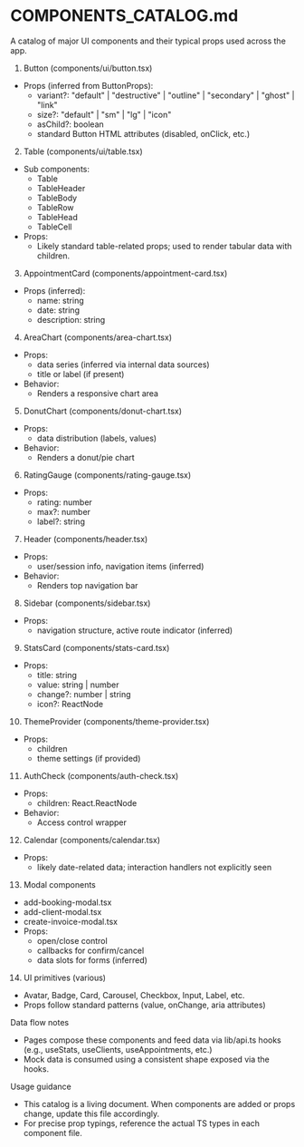 # COMPONENTS_CATALOG.md

A catalog of major UI components and their typical props used across the app.

1) Button (components/ui/button.tsx)
- Props (inferred from ButtonProps):
  - variant?: "default" | "destructive" | "outline" | "secondary" | "ghost" | "link"
  - size?: "default" | "sm" | "lg" | "icon"
  - asChild?: boolean
  - standard Button HTML attributes (disabled, onClick, etc.)

2) Table (components/ui/table.tsx)
- Sub components:
  - Table
  - TableHeader
  - TableBody
  - TableRow
  - TableHead
  - TableCell
- Props:
  - Likely standard table-related props; used to render tabular data with children.

3) AppointmentCard (components/appointment-card.tsx)
- Props (inferred):
  - name: string
  - date: string
  - description: string

4) AreaChart (components/area-chart.tsx)
- Props:
  - data series (inferred via internal data sources)
  - title or label (if present)
- Behavior:
  - Renders a responsive chart area

5) DonutChart (components/donut-chart.tsx)
- Props:
  - data distribution (labels, values)
- Behavior:
  - Renders a donut/pie chart

6) RatingGauge (components/rating-gauge.tsx)
- Props:
  - rating: number
  - max?: number
  - label?: string

7) Header (components/header.tsx)
- Props:
  - user/session info, navigation items (inferred)
- Behavior:
  - Renders top navigation bar

8) Sidebar (components/sidebar.tsx)
- Props:
  - navigation structure, active route indicator (inferred)

9) StatsCard (components/stats-card.tsx)
- Props:
  - title: string
  - value: string | number
  - change?: number | string
  - icon?: ReactNode

10) ThemeProvider (components/theme-provider.tsx)
- Props:
  - children
  - theme settings (if provided)

11) AuthCheck (components/auth-check.tsx)
- Props:
  - children: React.ReactNode
- Behavior:
  - Access control wrapper

12) Calendar (components/calendar.tsx)
- Props:
  - likely date-related data; interaction handlers not explicitly seen

13) Modal components
- add-booking-modal.tsx
- add-client-modal.tsx
- create-invoice-modal.tsx
- Props:
  - open/close control
  - callbacks for confirm/cancel
  - data slots for forms (inferred)

14) UI primitives (various)
- Avatar, Badge, Card, Carousel, Checkbox, Input, Label, etc.
- Props follow standard patterns (value, onChange, aria attributes)

Data flow notes
- Pages compose these components and feed data via lib/api.ts hooks (e.g., useStats, useClients, useAppointments, etc.)
- Mock data is consumed using a consistent shape exposed via the hooks.

Usage guidance
- This catalog is a living document. When components are added or props change, update this file accordingly.
- For precise prop typings, reference the actual TS types in each component file.